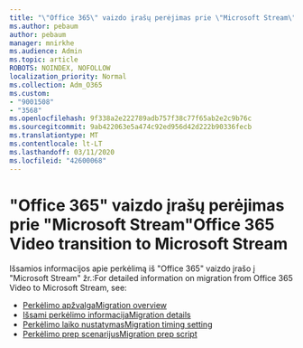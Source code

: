 ```yaml
---
title: "\"Office 365\" vaizdo įrašų perėjimas prie \"Microsoft Stream\""
ms.author: pebaum
author: pebaum
manager: mnirkhe
ms.audience: Admin
ms.topic: article
ROBOTS: NOINDEX, NOFOLLOW
localization_priority: Normal
ms.collection: Adm_O365
ms.custom:
- "9001508"
- "3568"
ms.openlocfilehash: 9f338a2e222789adb757f38c77f65ab2e2c9b76c
ms.sourcegitcommit: 9ab422063e5a474c92ed956d42d222b90336fecb
ms.translationtype: MT
ms.contentlocale: lt-LT
ms.lasthandoff: 03/11/2020
ms.locfileid: "42600068"
---
```

# <a name="office-365-video-transition-to-microsoft-stream"></a><span data-ttu-id="5e576-102">"Office 365" vaizdo įrašų perėjimas prie "Microsoft Stream"</span><span class="sxs-lookup"><span data-stu-id="5e576-102">Office 365 Video transition to Microsoft Stream</span></span>

<span data-ttu-id="5e576-103">Išsamios informacijos apie perkėlimą iš "Office 365" vaizdo įrašo į "Microsoft Stream" žr.:</span><span class="sxs-lookup"><span data-stu-id="5e576-103">For detailed information on migration from Office 365 Video to Microsoft Stream, see:</span></span>

- [<span data-ttu-id="5e576-104">Perkėlimo apžvalga</span><span class="sxs-lookup"><span data-stu-id="5e576-104">Migration overview</span></span>](https://docs.microsoft.com/stream/migrate-from-office-365)
- [<span data-ttu-id="5e576-105">Išsami perkėlimo informacija</span><span class="sxs-lookup"><span data-stu-id="5e576-105">Migration details</span></span>](https://docs.microsoft.com/stream/migration-experience)
- [<span data-ttu-id="5e576-106">Perkėlimo laiko nustatymas</span><span class="sxs-lookup"><span data-stu-id="5e576-106">Migration timing setting</span></span>](https://docs.microsoft.com/stream/migration-o365video-timing-setting)
- [<span data-ttu-id="5e576-107">Perkėlimo prep scenarijus</span><span class="sxs-lookup"><span data-stu-id="5e576-107">Migration prep script</span></span>](https://docs.microsoft.com/stream/migration-o365video-prep)
